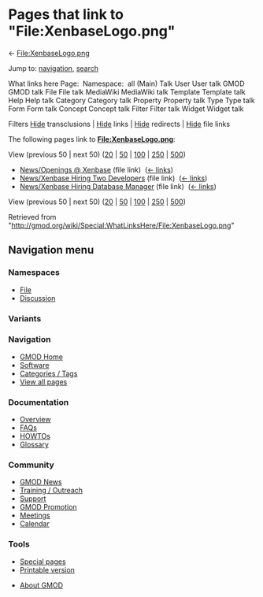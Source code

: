 <div id="mw-page-base" class="noprint">

</div>

<div id="mw-head-base" class="noprint">

</div>

<div id="content" class="mw-body" role="main">

<span id="top"></span>

<div id="mw-js-message" style="display:none;">

</div>



# <span dir="auto">Pages that link to "File:XenbaseLogo.png"</span>

<div id="bodyContent">

<div id="contentSub">

←
[File:XenbaseLogo.png](/wiki/File:XenbaseLogo.png "File:XenbaseLogo.png")

</div>

<div id="jump-to-nav" class="mw-jump">

Jump to: [navigation](#mw-navigation), [search](#p-search)

</div>

<div id="mw-content-text">

What links here Page:  Namespace:  all (Main) Talk User User talk GMOD
GMOD talk File File talk MediaWiki MediaWiki talk Template Template talk
Help Help talk Category Category talk Property Property talk Type Type
talk Form Form talk Concept Concept talk Filter Filter talk Widget
Widget talk

Filters
[Hide](/mediawiki/index.php?title=Special:WhatLinksHere/File:XenbaseLogo.png&hidetrans=1 "Special:WhatLinksHere/File:XenbaseLogo.png")
transclusions \|
[Hide](/mediawiki/index.php?title=Special:WhatLinksHere/File:XenbaseLogo.png&hidelinks=1 "Special:WhatLinksHere/File:XenbaseLogo.png")
links \|
[Hide](/mediawiki/index.php?title=Special:WhatLinksHere/File:XenbaseLogo.png&hideredirs=1 "Special:WhatLinksHere/File:XenbaseLogo.png")
redirects \|
[Hide](/mediawiki/index.php?title=Special:WhatLinksHere/File:XenbaseLogo.png&hideimages=1 "Special:WhatLinksHere/File:XenbaseLogo.png")
file links

The following pages link to
**[File:XenbaseLogo.png](/wiki/File:XenbaseLogo.png "File:XenbaseLogo.png")**:

View (previous 50 \| next 50)
([20](/mediawiki/index.php?title=Special:WhatLinksHere/File:XenbaseLogo.png&limit=20 "Special:WhatLinksHere/File:XenbaseLogo.png")
\|
[50](/mediawiki/index.php?title=Special:WhatLinksHere/File:XenbaseLogo.png&limit=50 "Special:WhatLinksHere/File:XenbaseLogo.png")
\|
[100](/mediawiki/index.php?title=Special:WhatLinksHere/File:XenbaseLogo.png&limit=100 "Special:WhatLinksHere/File:XenbaseLogo.png")
\|
[250](/mediawiki/index.php?title=Special:WhatLinksHere/File:XenbaseLogo.png&limit=250 "Special:WhatLinksHere/File:XenbaseLogo.png")
\|
[500](/mediawiki/index.php?title=Special:WhatLinksHere/File:XenbaseLogo.png&limit=500 "Special:WhatLinksHere/File:XenbaseLogo.png"))

- [News/Openings @
  Xenbase](/wiki/News/Openings_@_Xenbase "News/Openings @ Xenbase")
  (file link) ‎ <span class="mw-whatlinkshere-tools">([←
  links](/mediawiki/index.php?title=Special:WhatLinksHere&target=News%2FOpenings+%40+Xenbase "Special:WhatLinksHere"))</span>
- [News/Xenbase Hiring Two
  Developers](/wiki/News/Xenbase_Hiring_Two_Developers "News/Xenbase Hiring Two Developers")
  (file link) ‎ <span class="mw-whatlinkshere-tools">([←
  links](/mediawiki/index.php?title=Special:WhatLinksHere&target=News%2FXenbase+Hiring+Two+Developers "Special:WhatLinksHere"))</span>
- [News/Xenbase Hiring Database
  Manager](/wiki/News/Xenbase_Hiring_Database_Manager "News/Xenbase Hiring Database Manager")
  (file link) ‎ <span class="mw-whatlinkshere-tools">([←
  links](/mediawiki/index.php?title=Special:WhatLinksHere&target=News%2FXenbase+Hiring+Database+Manager "Special:WhatLinksHere"))</span>

View (previous 50 \| next 50)
([20](/mediawiki/index.php?title=Special:WhatLinksHere/File:XenbaseLogo.png&limit=20 "Special:WhatLinksHere/File:XenbaseLogo.png")
\|
[50](/mediawiki/index.php?title=Special:WhatLinksHere/File:XenbaseLogo.png&limit=50 "Special:WhatLinksHere/File:XenbaseLogo.png")
\|
[100](/mediawiki/index.php?title=Special:WhatLinksHere/File:XenbaseLogo.png&limit=100 "Special:WhatLinksHere/File:XenbaseLogo.png")
\|
[250](/mediawiki/index.php?title=Special:WhatLinksHere/File:XenbaseLogo.png&limit=250 "Special:WhatLinksHere/File:XenbaseLogo.png")
\|
[500](/mediawiki/index.php?title=Special:WhatLinksHere/File:XenbaseLogo.png&limit=500 "Special:WhatLinksHere/File:XenbaseLogo.png"))

</div>

<div class="printfooter">

Retrieved from
"<http://gmod.org/wiki/Special:WhatLinksHere/File:XenbaseLogo.png>"

</div>

<div id="catlinks" class="catlinks catlinks-allhidden">

</div>

<div class="visualClear">

</div>

</div>

</div>

<div id="mw-navigation">

## Navigation menu

<div id="mw-head">



<div id="left-navigation">

<div id="p-namespaces" class="vectorTabs" role="navigation"
aria-labelledby="p-namespaces-label">

### Namespaces

- <span id="ca-nstab-image"><a href="/wiki/File:XenbaseLogo.png" accesskey="c"
  title="View the file page [c]">File</a></span>
- <span id="ca-talk"><a
  href="/mediawiki/index.php?title=File_talk:XenbaseLogo.png&amp;action=edit&amp;redlink=1"
  accesskey="t"
  title="Discussion about the content page [t]">Discussion</a></span>

</div>

<div id="p-variants" class="vectorMenu emptyPortlet" role="navigation"
aria-labelledby="p-variants-label">

### 

### Variants[](#)

<div class="menu">

</div>

</div>

</div>

<div id="right-navigation">





</div>



</div>

</div>

</div>

<div id="mw-panel">

<div id="p-logo" role="banner">

<a href="/wiki/Main_Page"
style="background-image: url(http://gmod.org/images/GMOD-cogs.png);"
title="Visit the main page"></a>

</div>

<div id="p-Navigation" class="portal" role="navigation"
aria-labelledby="p-Navigation-label">

### Navigation

<div class="body">

- <span id="n-GMOD-Home">[GMOD Home](/wiki/Main_Page)</span>
- <span id="n-Software">[Software](/wiki/GMOD_Components)</span>
- <span id="n-Categories-.2F-Tags">[Categories /
  Tags](/wiki/Categories)</span>
- <span id="n-View-all-pages">[View all
  pages](/wiki/Special:AllPages)</span>

</div>

</div>

<div id="p-Documentation" class="portal" role="navigation"
aria-labelledby="p-Documentation-label">

### Documentation

<div class="body">

- <span id="n-Overview">[Overview](/wiki/Overview)</span>
- <span id="n-FAQs">[FAQs](/wiki/Category:FAQ)</span>
- <span id="n-HOWTOs">[HOWTOs](/wiki/Category:HOWTO)</span>
- <span id="n-Glossary">[Glossary](/wiki/Glossary)</span>

</div>

</div>

<div id="p-Community" class="portal" role="navigation"
aria-labelledby="p-Community-label">

### Community

<div class="body">

- <span id="n-GMOD-News">[GMOD News](/wiki/GMOD_News)</span>
- <span id="n-Training-.2F-Outreach">[Training /
  Outreach](/wiki/Training_and_Outreach)</span>
- <span id="n-Support">[Support](/wiki/Support)</span>
- <span id="n-GMOD-Promotion">[GMOD
  Promotion](/wiki/GMOD_Promotion)</span>
- <span id="n-Meetings">[Meetings](/wiki/Meetings)</span>
- <span id="n-Calendar">[Calendar](/wiki/Calendar)</span>

</div>

</div>

<div id="p-tb" class="portal" role="navigation"
aria-labelledby="p-tb-label">

### Tools

<div class="body">

- <span id="t-specialpages"><a href="/wiki/Special:SpecialPages" accesskey="q"
  title="A list of all special pages [q]">Special pages</a></span>
- <span id="t-print"><a
  href="/mediawiki/index.php?title=Special:WhatLinksHere/File:XenbaseLogo.png&amp;printable=yes"
  rel="alternate" accesskey="p"
  title="Printable version of this page [p]">Printable version</a></span>

</div>

</div>

</div>

</div>

<div id="footer" role="contentinfo">

- <span id="footer-places-about">[About
  GMOD](/wiki/GMOD:About "GMOD:About")</span>

<!-- -->






</div>
